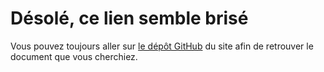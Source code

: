 # Désolé, ce lien semble brisé

Vous pouvez toujours aller sur [le dépôt GitHub](https://github.com/Sweeney97/Sweeney97.github.io) du site afin de retrouver le document que vous cherchiez.

